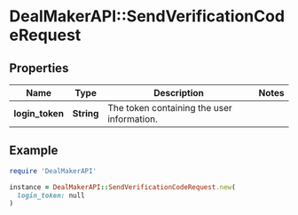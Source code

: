 # DealMakerAPI::SendVerificationCodeRequest

## Properties

| Name | Type | Description | Notes |
| ---- | ---- | ----------- | ----- |
| **login_token** | **String** | The token containing the user information. |  |

## Example

```ruby
require 'DealMakerAPI'

instance = DealMakerAPI::SendVerificationCodeRequest.new(
  login_token: null
)
```

